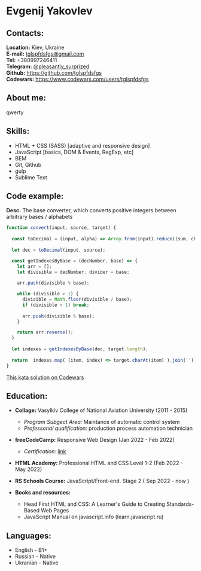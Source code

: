 # Evgenij Yakovlev

## Contacts:  
**Location:** Kiev, Ukraine  
**E-mail:** <tglspfdsfgs@gmail.com>  
**Tel:** +380997246411  
**Telegram:** [@pleasantly_surprized](https://t.me/pleasantly_surprized)  
**Github:** <https://github.com/tglspfdsfgs>  
**Codewars:** <https://www.codewars.com/users/tglspfdsfgs>

## About me:  
qwerty

## Skills:
* HTML + CSS (SASS) [adaptive and responsive design]
* JavaScript [basics, DOM & Events, RegExp, etc]
* BEM
* Git, Github
* gulp
* Sublime Text 

## Code example:  
**Desc:** The base converter, which converts positive integers between arbitrary bases / alphabets
```js
function convert(input, source, target) {
  
  const toDecimal = (input, alpha) => Array.from(input).reduce((sum, char) => sum * alpha.length + alpha.indexOf(char), 0);
  
  let dec = toDecimal(input, source);

  const getIndexesByBase = (decNumber, base) => {
    let arr = [];
    let divisible = decNumber, divider = base;
    
    arr.push(divisible % base);

    while (divisible > 1) {
      divisible = Math.floor(divisible / base);
      if (divisible < 1) break;
      
      arr.push(divisible % base);
    }

    return arr.reverse();
  }
  
  let indexes = getIndexesByBase(dec, target.length);
  
  return  indexes.map( (item, index) => target.charAt(item) ).join('');
}
```  
[This kata solution on Codewars](https://www.codewars.com/kata/reviews/526a569ca578d7e6e3000351/groups/62f5532807268a0001769717)

## Education:
* **Collage:** Vasylkiv College of National Aviation University (2011 - 2015)
  + _Program Subgect Area:_ Maintance of automatic control system
  + _Professonal qualification:_ production process automation technician  

* **freeCodeCamp:** Responsive Web Design (Jan 2022 - Feb 2022)
  + _Certification:_ [link](https://www.freecodecamp.org/certification/tglspfdsfgs/responsive-web-design)  

* **HTML Academy:** Professional HTML and CSS Level 1-2 (Feb 2022 - May 2022)

* **RS Schools Course:** JavaScript/Front-end. Stage 2 ( Sep 2022 - now )  

* **Books and resources:** 
  + Head First HTML and CSS: A Learner's Guide to Creating Standards-Based Web Pages
  + JavaScript Manual on javascript.info (learn.javascript.ru)

## Languages: 
* English - B1+
* Russian - Native
* Ukranian - Native
